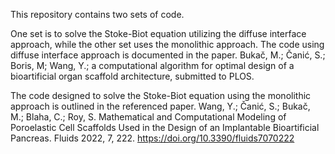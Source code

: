 This repository contains two sets of code. 

One set is to solve the Stoke-Biot equation utilizing the diffuse interface approach, while the other set uses the monolithic approach.
The code using diffuse interface approach is documented in the paper.
Bukač, M.; Čanić, S.; Boris, M; Wang, Y.; a computational algorithm for optimal design of a bioartificial organ scaffold architecture, submitted to PLOS.

The code designed to solve the Stoke-Biot equation using the monolithic approach is outlined in the referenced paper.
Wang, Y.; Čanić, S.; Bukač, M.; Blaha, C.; Roy, S. Mathematical and Computational Modeling of Poroelastic Cell Scaffolds Used in the Design of an Implantable Bioartificial Pancreas. Fluids 2022, 7, 222. https://doi.org/10.3390/fluids7070222
